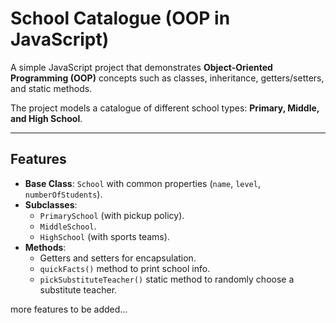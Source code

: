 # School Catalogue (OOP in JavaScript)

A simple JavaScript project that demonstrates **Object-Oriented Programming (OOP)** concepts such as classes, inheritance, getters/setters, and static methods.  

The project models a catalogue of different school types: **Primary, Middle, and High School**.

---

## Features
- **Base Class**: `School` with common properties (`name`, `level`, `numberOfStudents`).
- **Subclasses**:
  - `PrimarySchool` (with pickup policy).
  - `MiddleSchool`.
  - `HighSchool` (with sports teams).
- **Methods**:
  - Getters and setters for encapsulation.
  - `quickFacts()` method to print school info.
  - `pickSubstituteTeacher()` static method to randomly choose a substitute teacher.

more features to be added...
